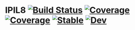 # IPIL8 [![Build Status](https://github.com/aborzunov/IPIL8.jl/workflows/CI/badge.svg)](https://github.com/aborzunov/IPIL8.jl/actions) [![Coverage](https://codecov.io/gh/aborzunov/IPIL8.jl/branch/master/graph/badge.svg)](https://codecov.io/gh/aborzunov/IPIL8.jl) [![Coverage](https://coveralls.io/repos/github/aborzunov/IPIL8.jl/badge.svg?branch=master)](https://coveralls.io/github/aborzunov/IPIL8.jl?branch=master) [![Stable](https://img.shields.io/badge/docs-stable-blue.svg)](https://aborzunov.github.io/IPIL8.jl/stable) [![Dev](https://img.shields.io/badge/docs-dev-blue.svg)](https://aborzunov.github.io/IPIL8.jl/dev)
